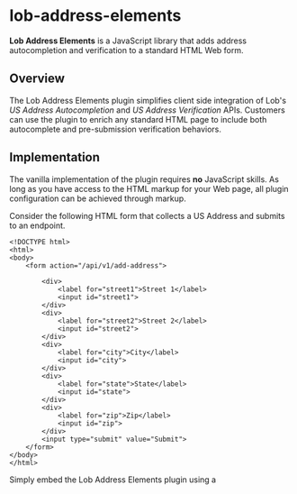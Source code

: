 # lob-address-elements
**Lob Address Elements** is a JavaScript library that adds address autocompletion and verification to a standard HTML Web form.

## Overview
The Lob Address Elements plugin simplifies client side integration of Lob's *US Address Autocompletion* and *US Address Verification* APIs. Customers can use the plugin to enrich any standard HTML page to include both autocomplete and pre-submission verification behaviors.

## Implementation
The vanilla implementation of the plugin requires **no** JavaScript skills. As long as you have access to the HTML markup for your Web page, all plugin configuration can be achieved through markup.

Consider the following HTML form that collects a US Address and submits to an endpoint.
```
<!DOCTYPE html>
<html>
<body>
    <form action="/api/v1/add-address">
 
        <div>
            <label for="street1">Street 1</label>
            <input id="street1">
        </div>
        <div>
            <label for="street2">Street 2</label>
            <input id="street2">
        </div>
        <div>
            <label for="city">City</label>
            <input id="city">
        </div>
        <div>
            <label for="state">State</label>
            <input id="state">
        </div>
        <div>
            <label for="zip">Zip</label>
            <input id="zip">
        </div>
        <input type="submit" value="Submit">
    </form>
</body>
</html>
```
Simply embed the Lob Address Elements plugin using a <script> tag and then enable it by decorating relevant HTML elements with `data-lob-*` attributes. For example:
```
<!DOCTYPE html>
<html>
<body>
    <form action="/some/url" data-lob-validate-on-submit="warn">
        <div data-lob-on-submit-error></div>
        <div>
            <label for="street1">Street 1</label>
            <input id="street1" data-lob-primary>
        </div>
        <div>
            <label for="street2">Street 2</label>
            <input id="street2" data-lob-secondary>
        </div>
        <div>
            <label for="city">City</label>
            <input id="city" data-lob-city>
        </div>
        <div>
            <label for="state">State</label>
            <input id="state" data-lob-state>
        </div>
        <div>
            <label for="zip">Zip</label>
            <input id="zip" data-lob-zip>
        </div>
        <input type="submit" value="Submit">
    </form>
    <script src="/public/js/lob-address-elements.js"></script>
</body>
</html>
```
| Attribute Name       | Attribute Value(s)       | Description         |
| :---                 |     :---              |   :---              |
| data-lob-validate-on-submit           | `warn`, `stop`           | Include this optional attribute to pre-verify the user's address submission with Lob. If `warn` is used as the attribute value, the user may still submit an errant form. Applying `stop` will halt all submissions that do not pass verification.         |
| data-lob-on-submit-error             | N/A             | You must include this attribute if address verification is enabled in order to render errors and warnings to users. It is up to you how style this component. The plugin with show (`display:'inherit'`) and hide (`display:'none'`) the error message as necessary to communicate verification errors.           |